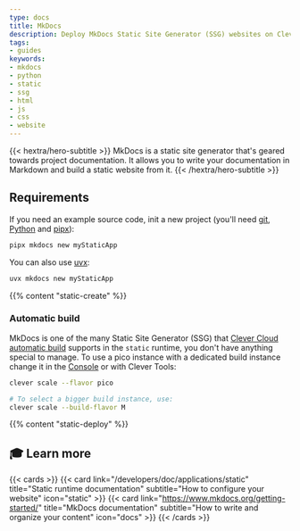 ```yaml
---
type: docs
title: MkDocs
description: Deploy MkDocs Static Site Generator (SSG) websites on Clever Cloud with step-by-step tutorial and configuration guide
tags:
- guides
keywords:
- mkdocs
- python
- static
- ssg
- html
- js
- css
- website
---
```


{{< hextra/hero-subtitle >}}
  MkDocs is a static site generator that's geared towards project documentation. It allows you to write your documentation in Markdown and build a static website from it.
{{< /hextra/hero-subtitle >}}

## Requirements

If you need an example source code, init a new project (you'll need [git](https://git-scm.com/book/en/v2/Getting-Started-Installing-Git), [Python](https://wiki.python.org/moin/BeginnersGuide/Download) and [pipx](https://pipx.pypa.io/stable/)):

```bash
pipx mkdocs new myStaticApp
```

You can also use [uvx](https://docs.astral.sh/uv/guides/tools/):
```bash
uvx mkdocs new myStaticApp
```

{{% content "static-create" %}}

### Automatic build

MkDocs is one of the many Static Site Generator (SSG) that [Clever Cloud automatic build](/developers/doc/applications/static/#static-site-generators-ssg-auto-build) supports in the `static` runtime, you don't have anything special to manage. To use a pico instance with a dedicated build instance change it in the [Console](https://console.clever-cloud.com) or with Clever Tools:

```bash
clever scale --flavor pico

# To select a bigger build instance, use:
clever scale --build-flavor M
```

{{% content "static-deploy" %}}

## 🎓 Learn more

{{< cards >}}
  {{< card link="/developers/doc/applications/static" title="Static runtime documentation" subtitle="How to configure your website" icon="static" >}}
  {{< card link="https://www.mkdocs.org/getting-started/" title="MkDocs documentation" subtitle="How to write and organize your content" icon="docs" >}}
{{< /cards >}}
